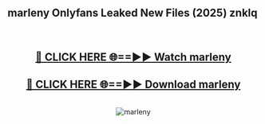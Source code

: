 <h2>marleny Onlyfans Leaked New Files (2025) znklq</h2>
<br>
<div align="center">
<h2><a href="https://mediafiles.top/marleny&ref=git" rel="nofollow">🔴 CLICK HERE 🌐==►► Watch marleny</a></h2>
<h2><a href="https://mediafiles.top/marleny&ref=git" rel="nofollow">🔴 CLICK HERE 🌐==►► Download marleny</a></h2>
<br>
<a href="https://mediafiles.top/marleny&ref=git" rel="nofollow" data-target="animated-image.originalLink"><img src="https://i.ibb.co.com/xMMVF88/686577567.gif" alt="marleny" style="max-width: 100%; display: inline-block;" data-target="animated-image.originalImage"></a>
</div>
<br>
<br>